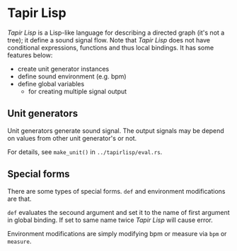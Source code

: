# Tapir Lisp

*Tapir Lisp* is a Lisp-like language for describing a directed graph (it's not a tree); it define a sound signal flow.
Note that *Tapir Lisp* does not have conditional expressions, functions and thus local bindings.
It has some features below:

- create unit generator instances
- define sound environment (e.g. bpm)
- define global variables
    - for creating multiple signal output

## Unit generators

Unit generators generate sound signal.
The output signals may be depend on values from other unit generator's or not.

For details, see `make_unit()` in `../tapirlisp/eval.rs`.

## Special forms

There are some types of special forms.
`def` and environment modifications are that.

`def` evaluates the secound argument and set it to the name of first argument in global binding.
If set to same name twice *Tapir Lisp* will cause error.

Environment modifications are simply modifying bpm or measure via `bpm` or `measure`.
